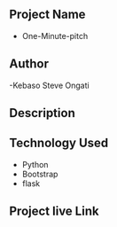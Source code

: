 ## Project Name

- One-Minute-pitch

## Author

-Kebaso Steve Ongati

## Description

## Technology Used

- Python
- Bootstrap
- flask

## Project live Link
